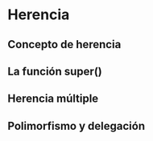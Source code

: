 # Herencia
	
## Concepto de herencia


## La función super()
## Herencia múltiple
## Polimorfismo y delegación
